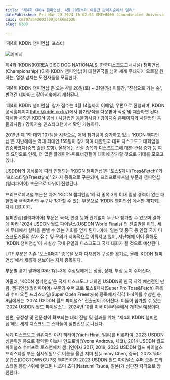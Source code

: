 ```yaml
---
title: "제4회 KDDN 챔피언십, 4월 20일부터 이틀간 강아지숲에서 열려"
datePublished: Fri Mar 29 2024 16:02:53 GMT+0000 (Coordinated Universal Time)
cuid: cm707ah42002l09jo4k6m3p2b
slug: 6389

---
```



'제4회 KDDN 챔피언십' 포스터

![이미지](https://cdn.hashnode.com/res/hashnode/image/upload/v1739261330853/3ec4a5af-1743-4a6d-b99a-4f4ff07d5b6a.jpeg)

제4회 'KDDN(KOREA DISC DOG NATIONALS, 한국디스크도그내셔널) 챔피언십(Championship)'(이하 KDDN 챔피언십)이 대한민국을 넘어 세계 무대까지 오르길 원하는, 열정 넘치는 도전자들을 모집한다.

'제4회 KDDN 챔피언십'은 오는 4월 20일(토) ~ 21일(일) 이틀간, '진심으로 가는 숲', 반려견 테마파크 강아지숲에서 개최된다.

'제4회 KDDN 챔피언십' 참가 접수는 4월 14일까지 이메일, 우편으로 진행되며, KDDN 공식홈페이지(http://kddn.co.kr/)에서 참가양식을 다운받아 작성 및 제출하면 된다. 자세한 사항은 KDDN 공식 / 사단법인 동물과사람 / 강아지숲 홈페이지와 사단법인 동물과사람 / 강아지숲 인스타그램에서 확인 가능하다.

2019년 제 1회 대회 107팀을 시작으로, 매해 참가팀이 증가하고 있는 'KDDN 챔피언십'은 지난해에는 역대 최대인 159팀이 참가하여 대한민국 대표 디스크도그 대회임을 입증하였다(중복 출전 포함). 올해에는 신설 종목과 디스크도그에 대한 관심 증가 등 여러 요인으로 인해, 더 많은 플레이어-파트너견들이 대회에 참가할 것으로 기대를 모으고 있다.

USDDN의 공식룰에 따라 진행되는 'KDDN 챔피언십'은 '토스&페치(Toss&Fetch)'와 '프리스타일(Freestyle)' 2가지 종목으로 구분되며, 프리프로페셔널 부문과 챔피언십(퀄리파이어) 부문으로 나뉘어 진행된다.

프리프로페셔널 부문은 과거 'KDDN 챔피언십'의 각 종목 3위 이내 입상 경력이 없는 대한민국 국적자라면 누구나 참가할 수 있는 부문으로 'KDDN 챔피언십'에서만 개최되는 자체 대회이다.

챔피언십(퀄리파이어) 부문은 국적, 연령 등과 관계없이 누구나 참가할 수 있으며 결과에 따라 '2024 USDDN 월드 파이널스(USDDN World Finals)'의 진출권을 획득, 세계 무대에서 실력을 뽐낼 수 있는 기회를 얻게 된다. 이에, 일본 및 중국 등 인접 국가 디스크도거들의 참가 접수 및 문의가 지속적으로 이뤄지고 있어, 지난해에 이어 올해도 'KDDN 챔피언십'이 사실상 국내 유일의 디스크도그 국제 대회가 될 것으로 예상된다.

UTF 부문은 기존 '토스&패치' 종목을 보다 다채롭게 구성한 경기로, 올해 'KDDN 챔피언십'에서 새롭게 선보이는 자체 종목이다.

부문별 경기 결과에 따라 1위~3위 수상팀에게는 상장, 상패, 부상 등이 주어진다.

아울러, 'KDDN 챔피언십'은 국제 디스크도그 대회인 USDDN의 한국 지역 예선전인 만큼, 챔피언십(퀄리파이어) 부문의 수퍼 프로 토스&페치(Super Pro Toss&Fetch) 종목과 수퍼 오픈 프리스타일(Super Open Freestyle) 종목에서 각각 1~4위를 수상한 총 8팀에게는 '2024 USDDN 월드 파이널스' 진출권이 주어진다. 이들이 참가할 수 있는 '2024 USDDN 월드 파이널스'는 2024년 10월 미국 미주리주에서 개최될 예정이다.

한편, 공정성 및 전문성이 확보되는 대회 진행 및 결과를 위해, '제4회 KDDN 챔피언십'에도 세계 디스크도그 스타들이 심판진으로 나선다.

세계 디스크도그 권위자인 야치 히라이(Yachi Hirai, 일본)를 비롯하여, 2023 USDDN 심판위원 등으로 활약한 이보나 안드로바(Yvona Androva, 체코), 2014 USDDN 월드 파이널스 수퍼프로 토스앤페치 챔피언이자 2017, 2019, 2023 USDDN 월드 파이널스 프리스타일 부문 심사위원으로 이름을 올린 지미 첸(Jimmy Chen, 중국), 2023 독타운컵스(DOGTOWNCUPS) 챔피언이자 2023 USDDN 월드 파이널스 수퍼 오픈 프리스타일 통합 4위에 랭크된 나츠미 츠다(Natsumi Tsuda, 일본)가 심판진 자격으로 방한한다.